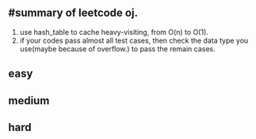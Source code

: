 #summary of leetcode oj.
---

1. use hash_table to cache heavy-visiting, from O(n) to O(1).
2. if your codes pass almost all test cases, then check the data type you use(maybe because of overflow.) to pass the remain cases.

## easy

## medium

## hard
